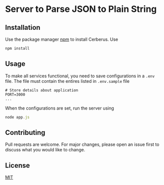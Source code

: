 # Server to Parse JSON to Plain String

## Installation

Use the package manager [npm](https://www.npmjs.com/) to install Cerberus. Use

```bash
npm install
```

## Usage

To make all services functional, you need to save configurations in a `.env` file. The file must contain the entires listed in `.env.sample` file

```
# Store details about application
PORT=3000
...
```

When the configurations are set, run the server using

```javascript
node app.js
```

## Contributing

Pull requests are welcome. For major changes, please open an issue first to discuss what you would like to change.

## License

[MIT](./LICENSE)
